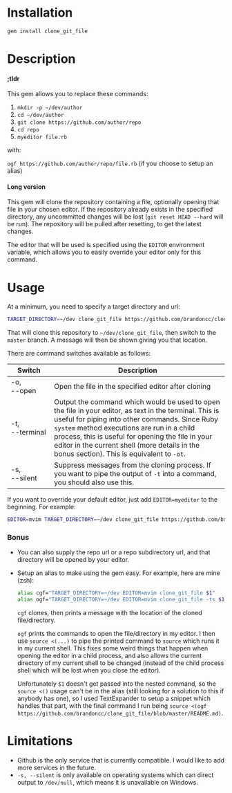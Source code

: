 # Installation

```bash
gem install clone_git_file
```

# Description

#### ;tldr

This gem allows you to replace these commands:

1. `mkdir -p ~/dev/author`
2. `cd ~/dev/author`
3. `git clone https://github.com/author/repo`
4. `cd repo`
5. `myeditor file.rb`

with:

`ogf https://github.com/author/repo/file.rb` (if you choose to setup an alias)

#### Long version

This gem will clone the repository containing a file, optionally opening that
file in your chosen editor. If the repository already exists in the specified
directory, any uncommitted changes will be lost (`git reset HEAD --hard` will
be run). The repository will be pulled after resetting, to get the latest
changes.

The editor that will be used is specified using the `EDITOR` environment
variable, which allows you to easily override your editor only for this command.

# Usage

At a minimum, you need to specify a target directory and url:

```bash
TARGET_DIRECTORY=~/dev clone_git_file https://github.com/brandoncc/clone_git_file/blob/master/README.md
```

That will clone this repository to `~/dev/clone_git_file`, then switch to the
`master` branch. A message will then be shown giving you that location.

There are command switches available as follows:

| Switch | Description |
| --- | --- |
| -o, <nobr>--open</nobr> | Open the file in the specified editor after cloning |
| -t, <nobr>--terminal</nobr> | Output the command which would be used to open the file in your editor, as text in the terminal. This is useful for piping into other commands. Since Ruby `system` method executions are run in a child process, this is useful for opening the file in your editor in the current shell (more details in the bonus section). This is equivalent to `-ot`. |
| -s, <nobr>--silent</nobr> | Suppress messages from the cloning process. If you want to pipe the output of `-t` into a command, you should also use this. |

If you want to override your default editor, just add `EDITOR=myeditor` to the
beginning. For example:

```bash
EDITOR=mvim TARGET_DIRECTORY=~/dev clone_git_file https://github.com/brandoncc/clone_git_file/blob/master/README.md
```

### Bonus

* You can also supply the repo url or a repo subdirectory url, and that directory will be opened by your editor.
* Setup an alias to make using the gem easy. For example, here are mine (zsh):

    ```bash
    alias cgf="TARGET_DIRECTORY=~/dev EDITOR=mvim clone_git_file $1"
    alias ogf="TARGET_DIRECTORY=~/dev EDITOR=mvim clone_git_file -ts $1"
    ```
    
    `cgf` clones, then prints a message with the location of the cloned file/directory.
    
    `ogf` prints the commands to open the file/directory in my editor. I then use `source <(...)` to pipe the printed command to `source` which runs it in my current shell. This fixes some weird things that happen when opening the editor in a child process, and also allows the current directory of my current shell to be changed (instead of the child process shell which will be lost when you close the editor).
    
    Unfortunately `$1` doesn't get passed into the nested command, so the `source <()` usage can't be in the alias (still looking for a solution to this if anybody has one), so I used TextExpander to setup a snippet which handles that part, with the final command I run being `source <(ogf https://github.com/brandoncc/clone_git_file/blob/master/README.md)`.

# Limitations

* Github is the only service that is currently compatible. I would like to add more services in the future.
* `-s, --silent` is only available on operating systems which can direct output to `/dev/null`, which means it is unavailable on Windows.
